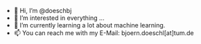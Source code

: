 - 👋 Hi, I’m @doeschbj
- 👀 I’m interested in everything ...
- 🌱 I’m currently learning a lot about machine learning.
- 📫 You can reach me with my E-Mail: bjoern.doeschl[at]tum.de

<!---
doeschbj/doeschbj is a ✨ special ✨ repository because its `README.md` (this file) appears on your GitHub profile.
You can click the Preview link to take a look at your changes.
--->
